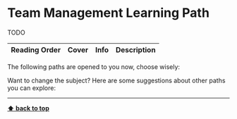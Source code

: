 [//]: # (Auto generated file from templates)

# Team Management Learning Path

TODO

| Reading Order | Cover | Info | Description |
| :---: | :---: | :--- | :--- |

The following paths are opened to you now, choose wisely:



Want to change the subject? Here are some suggestions about other paths you can explore:


---
[**⬆ back to top**](#team-management-learning-path)
